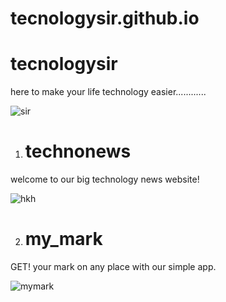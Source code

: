 # tecnologysir.github.io
# tecnologysir
here to make your life technology easier............

![sir](https://user-images.githubusercontent.com/112639200/209344170-e35e9f45-1bb1-4191-b560-0d9d6f180729.png)

1) # technonews
welcome to our big technology news website!

![hkh](https://user-images.githubusercontent.com/112639200/209343104-2c5cbcc9-3041-453c-b6fb-b63488cde568.png)

2) # my_mark
GET! your mark on any place with our simple app.

![mymark](https://user-images.githubusercontent.com/112639200/209343936-86678123-9602-4148-92df-a74101fad5d5.png)
